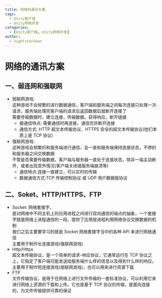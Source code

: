 ```yaml
---
title: 网络的通讯方案
tags:
  - Unity客户端
  - Unity网络开发
categories:
  - [Unity客户端, Unity网络开发]
author:
  - nightstardawn
---
```


# 网络的通讯方案

## 一、弱连网和强联网

- 弱联网游戏:
  </br>这种游戏不会频繁的进行数据通信，客户端和服务端之间每次连接只处理一次请求，服务端处理完客户端的请求后返回数据后就断开连接了
  </br>需要传输数据时，建立连接，传输数据，获得响应，断开链接
  - 接通信特点: 需要通信时再连接，通信完毕断开连接
  - 通信方式: HTTP 超文本传输协议、HTTPS 安全的超文本传输协议(他们本质上是 TCP 协议)
- 强联网游戏:
  </br>这种游戏会频繁的和服务端进行通信，会一直和服务端保持连接状态，不停的和服务器之间交换数据
  </br>不管是否需要传输数据，客户端与服务器一直处于连接状态，除非一端主动断开，或者出现意外情况(客户端关闭或服务端崩溃等)
  - 通信特点:连接一直建立，可以实时的传输
  - 数据通信方式:TCP 传输控制协议 或 UDP 用户数据报协议

## 二、Soket、HTTP/HTTPS、FTP

- Socket: 网络套接字，
  </br>是对网络中不同主机上的应用进程之间进行双向通信的端点的抽象，一个套接字就是网络上进程通信的一段，提供了应用层进程利用网络协议交换数据的机制
  </br>我们之后主要要学习的就是 Socket 网络套接字当中的各种 API 来进行网络通信
  </br>主要用于制作长连接游戏(强联网游戏)
- Http/Https
  </br>超文本传输协议，是一个简单的请求-响应协议，它通常运行在 TCP 协议之上，它指定了客户端可能发送给服务端什么样的信息以及得到什么样的响应。
  </br>主要用于制作短连接游戏(弱联网游戏)，也可以用来进行资源下载
- FTP
  </br>文件传输协议，是用于在网络上进行文件传输的一套标准协议，可以利用它来进行网络上资源的下载和上传。它也是基于 TCP 协议的传输，是面向连接的，为文件传输提供可靠的保证
